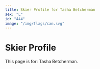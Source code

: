 ```yaml
---
title: Skier Profile for Tasha Betcherman
sex: "L"
id: "444"
image: "/img/flags/can.svg" 
---
```


# Skier Profile

This page is for: Tasha Betcherman.
    